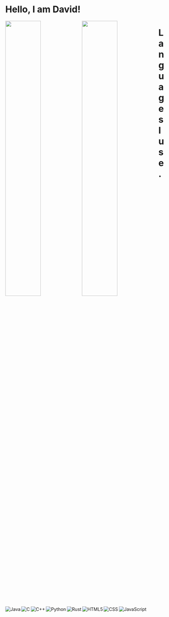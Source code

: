 # Hello, I am David!

<img align="left" width="47%" src="https://github-readme-stats.vercel.app/api?username=David-WilliamsGIT&show_icons=true&theme=radical" />

<img align="left" width="47%" src="[![Top Langs](https://github-readme-stats.vercel.app/api/top-langs/?username=David-WilliamsGIT)](https://github.com/anuraghazra/github-readme-stats)" />

# Languages I use.

<img align="left" alt="Java" src="https://img.shields.io/badge/java-%23ED8B00.svg?style=for-the-badge&logo=java&logoColor=white" />

<img align="left" alt="C" src="https://img.shields.io/badge/c-%2300599C.svg?style=for-the-badge&logo=c&logoColor=white" />

<img align="left" alt="C++" src="https://img.shields.io/badge/c++-%2300599C.svg?style=for-the-badge&logo=c%2B%2B&logoColor=white" />

<img align="left" alt="Python" src="[https://img.shields.io/badge/r-%23276DC3.svg?style=for-the-badge&logo=r&logoColor=white](https://img.shields.io/badge/python-3670A0?style=for-the-badge&logo=python&logoColor=ffdd54)" />

<img align="left" alt="Rust" src="https://img.shields.io/badge/rust-%23000000.svg?style=for-the-badge&logo=rust&logoColor=white" />

<img align="left" alt="HTML5" src="https://img.shields.io/badge/html5-%23E34F26.svg?style=for-the-badge&logo=html5&logoColor=white" />

<img align="left" alt="CSS" src="https://img.shields.io/badge/css3-%231572B6.svg?style=for-the-badge&logo=css3&logoColor=white" />

<img align="left" alt="JavaScript" src="https://img.shields.io/badge/javascript-%23323330.svg?style=for-the-badge&logo=javascript&logoColor=%23F7DF1E" />
